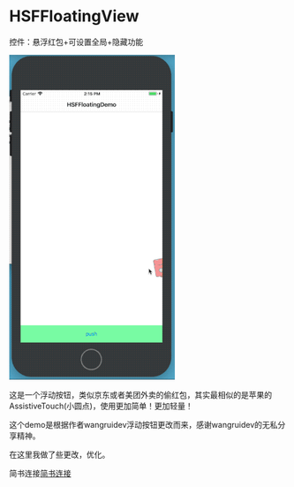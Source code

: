 # HSFFloatingView
控件：悬浮红包+可设置全局+隐藏功能

![动态图](https://github.com/HSFAqi/HSFFloatingView/blob/master/gif动态图.gif)


这是一个浮动按钮，类似京东或者美团外卖的偷红包，其实最相似的是苹果的AssistiveTouch(小圆点)，使用更加简单！更加轻量！

这个demo是根据作者wangruidev浮动按钮更改而来，感谢wangruidev的无私分享精神。

在这里我做了些更改，优化。

简书连接[简书连接](https://www.jianshu.com/p/75230f87437c)

